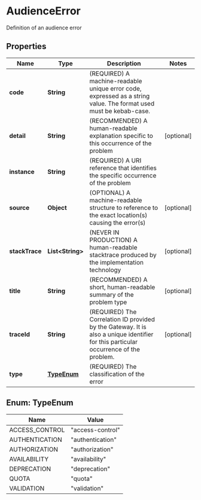 

# AudienceError

Definition of an audience error

## Properties

| Name | Type | Description | Notes |
|------------ | ------------- | ------------- | -------------|
|**code** | **String** | (REQUIRED) A machine-readable unique error code, expressed as a string value. The format used must be kebab-case. |  |
|**detail** | **String** | (RECOMMENDED) A human-readable explanation specific to this occurrence of the problem |  [optional] |
|**instance** | **String** | (REQUIRED) A URI reference that identifies the specific occurrence of the problem |  |
|**source** | **Object** | (OPTIONAL) A machine-readable structure to reference to the exact location(s) causing the error(s) |  [optional] |
|**stackTrace** | **List&lt;String&gt;** | (NEVER IN PRODUCTION) A human-readable stacktrace produced by the implementation technology |  [optional] |
|**title** | **String** | (RECOMMENDED) A short, human-readable summary of the problem type |  [optional] |
|**traceId** | **String** | (REQUIRED) The Correlation ID provided by the Gateway. It is also a unique identifier for this particular occurrence of the problem. |  [optional] |
|**type** | [**TypeEnum**](#TypeEnum) | (REQUIRED) The classification of the error |  |



## Enum: TypeEnum

| Name | Value |
|---- | -----|
| ACCESS_CONTROL | &quot;access-control&quot; |
| AUTHENTICATION | &quot;authentication&quot; |
| AUTHORIZATION | &quot;authorization&quot; |
| AVAILABILITY | &quot;availability&quot; |
| DEPRECATION | &quot;deprecation&quot; |
| QUOTA | &quot;quota&quot; |
| VALIDATION | &quot;validation&quot; |



